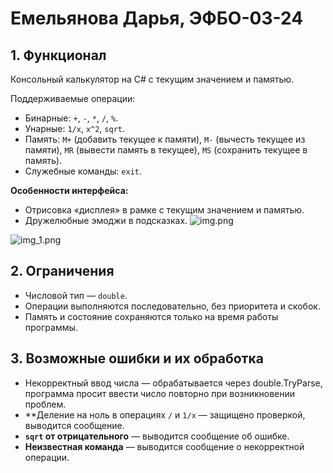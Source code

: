 ﻿# Емельянова Дарья, ЭФБО-03-24

## 1. Функционал
Консольный калькулятор на C# с текущим значением и памятью.

Поддерживаемые операции:
- Бинарные: `+`, `-`, `*`, `/`, `%`.
- Унарные: `1/x`, `x^2`, `sqrt`.
- Память: `M+` (добавить текущее к памяти),
  `M-` (вычесть текущее из памяти), 
  `MR` (вывести память в текущее), 
  `MS` (сохранить текущее в память).
- Служебные команды: `exit`.

**Особенности интерфейса:**
- Отрисовка «дисплея» в рамке с текущим значением и памятью.
- Дружелюбные эмоджи в подсказках.
![img.png](img.png)

![img_1.png](img_1.png)

## 2. Ограничения
- Числовой тип — `double`.
- Операции выполняются последовательно, без приоритета и скобок.
- Память и состояние сохраняются только на время работы программы.

## 3. Возможные ошибки и их обработка
- Некорректный ввод числа — обрабатывается через double.TryParse, программа просит ввести число повторно при возникновении проблем.
- **Деление на ноль в операциях `/` и `1/x`  — защищено проверкой, выводится сообщение.
- **`sqrt` от отрицательного** — выводится сообщение об ошибке.
- **Неизвестная команда** — выводится сообщение о некорректной операции.
